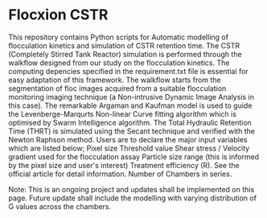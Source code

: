 # Flocxion CSTR
This repository contains Python scripts for Automatic modelling of flocculation kinetics and simulation of CSTR retention time.
The CSTR (Completely Stirred Tank Reactor) simulation is performed through the walkflow designed from our study on the flocculation kinetics.
The computing depencies specified in the requirement.txt file is essential for easy adaptation of this framework.
The walkflow starts from the segmentation of floc images acquired from a suitable flocculation monitoring imaging technique (a Non-intrusive Dynamic Image Analysis in this case).
The remarkable Argaman and Kaufman model is used to guide the Levenberge-Marqurts Non-linear Curve fitting algorithm which is optimised by Swarm Intelligence algorithm.
The Total Hydraulic Retention Time (THRT) is simulated using the Secant technique and verified with the Newton Raphson method.
Users are to declare the major input variables which are listed below;
Pixel size
Threshold value
Shear stress / Velocity gradient used for the flocculation assay
Particle size range (this is informed by the pixel size and user's interest)
Treatment efficiency (R). See the official article for detail information.
Number of Chambers in series.

Note: This is an ongoing project and updates shall be implemented on this page. Future update shall include the modelling with varying distribution of G values across the chambers.

